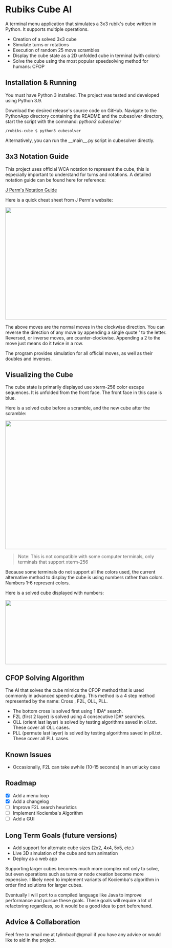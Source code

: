 # Rubiks Cube AI
A terminal menu application that simulates a 3x3 rubik's cube written in Python. It supports multiple operations.

- Creation of a solved 3x3 cube
- Simulate turns or rotations
- Execution of random 25 move scrambles
- Display the cube state as a 2D unfolded cube in terminal (with colors)
- Solve the cube using the most popular speedsolving method for humans: CFOP

## Installation & Running
You must have Python 3 installed. The project was tested and developed using Python 3.9.

Download the desired release's source code on GitHub. Navigate to the PythonApp directory containing the README and the cubesolver directory, start the script with
the command: _python3 cubesolver_
```shell
/rubiks-cube $ python3 cubesolver
```
Alternatively, you can run the \_\_main\_\_.py script in cubesolver directly.

## 3x3 Notation Guide
This project uses official WCA notation to represent the cube, this is especially important to understand for turns and rotations. A detailed notation guide can be found here for reference:

[J Perm's Notation Guide](https://jperm.net/3x3/moves)

Here is a quick cheat sheet from J Perm's website:

<img src="https://jperm.net/images/notation.png" width="700" height="350">

The above moves are the normal moves in the clockwise direction. You can reverse the direction of any move by appending a single quote ' to the letter. Reversed, or inverse moves, are counter-clockwise. Appending a 2 to the move just means do it twice in a row.

The program provides simulation for all official moves, as well as their doubles and inverses.

## Visualizing the Cube
The cube state is primarily displayed use xterm-256 color escape sequences. It is unfolded from the front face. The front face in this case is blue.

Here is a solved cube before a scramble, and the new cube after the scramble:

<img src="https://user-images.githubusercontent.com/63261198/141620907-188bdb3a-824e-4859-924f-80ed26da9f98.png" width="700" height="400">

> Note: This is not compatible with some computer terminals, only terminals that support xterm-256

Because some terminals do not support all the colors used, the current alternative method to display the cube is using numbers rather than colors. Numbers 1-6 represent colors.

Here is a solved cube displayed with numbers:

<img src="https://user-images.githubusercontent.com/63261198/138527688-b586fcb1-effb-4cef-8ce4-321b00a14c7d.png" width="700" height="200">

## CFOP Solving Algorithm
The AI that solves the cube mimics the CFOP method that is used commonly in advanced speed-cubing. This method is a 4 step method represented by the name: Cross , F2L, OLL, PLL. 

- The bottom cross is solved first using 1 IDA* search.
- F2L (first 2 layer) is solved using 4 consecutive IDA* searches.
- OLL (orient last layer) is solved by testing algorithms saved in oll.txt. These cover all OLL cases.
- PLL (permute last layer) is solved by testing algorithms saved in pll.txt. These cover all PLL cases.

## Known Issues
- Occasionally, F2L can take awhile (10-15 seconds) in an unlucky case

## Roadmap
- [x] Add a menu loop
- [x] Add a changelog
- [ ] Improve F2L search heuristics
- [ ] Implement Kociemba's Algorithm
- [ ] Add a GUI

## Long Term Goals (future versions)

- Add support for alternate cube sizes (2x2, 4x4, 5x5, etc.)
- Live 3D simulation of the cube and turn animation
- Deploy as a web app

Supporting larger cubes becomes much more complex not only to solve, but even operations such as turns or node creation
become more expensive. I likely need to implement variants of Kociemba's algorithm in order find solutions for larger cubes.

Eventually I will port to a compiled language like Java to improve performance and pursue these goals. These goals 
will require a lot of refactoring regardless, so it would be a good idea to port beforehand.
## Advice & Collaboration
Feel free to email me at tylimbach@gmail if you have any advice or would like to aid in the project.


